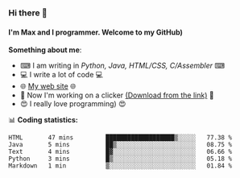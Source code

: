 ### Hi there 👋
#### I'm Max and I programmer. Welcome to my GitHub)

**Something about me**:
- ⌨ I am writing in _Python, Java, HTML/CSS, C/Assembler_ ⌨
- 💻 I write a lot of code 💻
- 🌐 [My web site](https://merive.herokuapp.com/) 🌐
- 🔘 Now I'm working on a clicker [(Download from the link)](https://merive.herokuapp.com/press1mtimes) 🔘
- 😍 I really love programming) 😍

📊 **Coding statistics:**
<!--START_SECTION:waka-->
```text
HTML       47 mins         ███████████████████▒░░░░░   77.38 % 
Java       5 mins          ██▒░░░░░░░░░░░░░░░░░░░░░░   08.75 % 
Text       4 mins          █▓░░░░░░░░░░░░░░░░░░░░░░░   06.66 % 
Python     3 mins          █▒░░░░░░░░░░░░░░░░░░░░░░░   05.18 % 
Markdown   1 min           ▒░░░░░░░░░░░░░░░░░░░░░░░░   01.84 % 
```
<!--END_SECTION:waka-->
